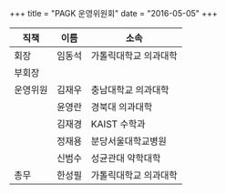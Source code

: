 +++
title = "PAGK 운영위원회"
date = "2016-05-05"
+++

직책|이름|소속
---|---|--- 
회장|임동석|가톨릭대학교 의과대학
부회장|&nbsp;|&nbsp;
운영위원|김재우|충남대학교 의과대학
&nbsp;|윤영란|경북대 의과대학
&nbsp;|김재경|KAIST 수학과
&nbsp;|정재용|분당서울대학교병원
&nbsp;|신범수|성균관대 약학대학 
총무|한성필|가톨릭대학교 의과대학
